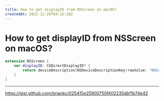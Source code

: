 ```yaml
---
title: How to get displayID from NSScreen on macOS?
createdAt: 2022-12-29T04:15:28Z
---
```


# How to get displayID from NSScreen on macOS?

```swift
extension NSScreen {
    var displayID: CGDirectDisplayID? {
        return deviceDescription[NSDeviceDescriptionKey(rawValue: "NSScreenNumber")] as? CGDirectDisplayID
    }
}
```

-----
https://gist.github.com/briankc/025415e25900750f402235dbf1b74e42